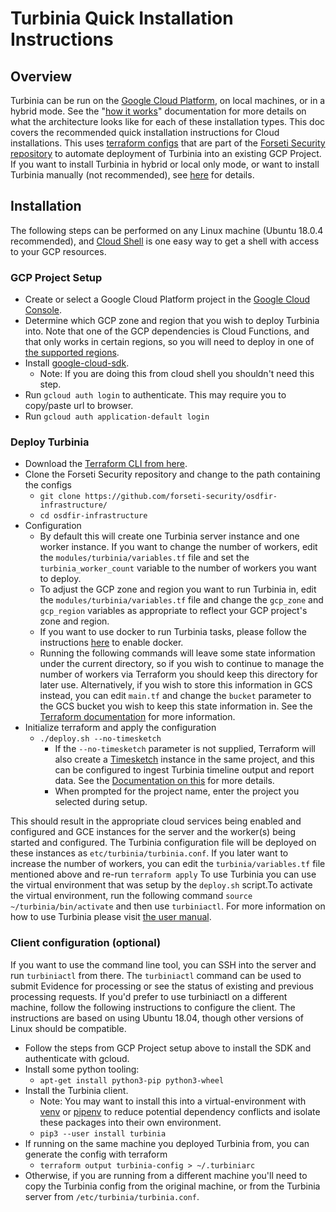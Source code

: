 # **Turbinia Quick Installation Instructions**

## Overview

Turbinia can be run on the [Google Cloud Platform](https://cloud.google.com), on
local machines, or in a hybrid mode. See the
"[how it works](how-it-works.md)"
documentation for more details on what the architecture looks like for each of
these installation types. This doc covers the recommended quick installation
instructions for Cloud installations. This uses
[terraform configs](https://github.com/forseti-security/osdfir-infrastructure)
that are part of the
[Forseti Security repository](https://github.com/forseti-security)
to automate deployment of Turbinia into an existing GCP Project. If you want to
install Turbinia in hybrid or local only mode, or want to install Turbinia
manually (not recommended), see
[here](install-manual.md)
for details.

## Installation

The following steps can be performed on any Linux machine (Ubuntu 18.0.4
recommended), and [Cloud Shell](https://cloud.google.com/shell/) is one easy way
to get a shell with access to your GCP resources.

### GCP Project Setup

*   Create or select a Google Cloud Platform project in the
    [Google Cloud Console](https://console.cloud.google.com).
*   Determine which GCP zone and region that you wish to deploy Turbinia into.
    Note that one of the GCP dependencies is Cloud Functions, and that only
    works in certain regions, so you will need to deploy in one of
    [the supported regions](https://cloud.google.com/functions/docs/locations).
*   Install
    [google-cloud-sdk](https://cloud.google.com/sdk/docs/quickstart-linux).
    *   Note: If you are doing this from cloud shell you shouldn't need this
        step.
*   Run `gcloud auth login` to authenticate. This may require you to copy/paste
    url to browser.
*   Run `gcloud auth application-default login`

### Deploy Turbinia

*   Download the
    [Terraform CLI from here](https://www.terraform.io/downloads.html).
*   Clone the Forseti Security repository and change to the path containing the
    configs
    *   `git clone https://github.com/forseti-security/osdfir-infrastructure/`
    *   `cd osdfir-infrastructure`
*   Configuration
    *   By default this will create one Turbinia server instance and one worker
        instance. If you want to change the number of workers, edit the
        `modules/turbinia/variables.tf` file and set the `turbinia_worker_count`
        variable to the number of workers you want to deploy.
    *   To adjust the GCP zone and region you want to run Turbinia in, edit the
        `modules/turbinia/variables.tf` file and change the `gcp_zone` and 
        `gcp_region` variables as appropriate to reflect your GCP project's
        zone and region.
    *   If you want to use docker to run Turbinia tasks, please follow the
        instructions [here](using-docker.md) to enable docker.
    *   Running the following commands will leave some state information under
        the current directory, so if you wish to continue to manage the number
        of workers via Terraform you should keep this directory for later use.
        Alternatively, if you wish to store this information in GCS instead, you
        can edit `main.tf` and change the `bucket` parameter to the GCS bucket
        you wish to keep this state information in. See the
        [Terraform documentation](https://www.terraform.io/docs/commands/index.html)
        for more information.
*   Initialize terraform and apply the configuration
    *   `./deploy.sh --no-timesketch`
        *   If the `--no-timesketch` parameter is not supplied, Terraform will also
            create a [Timesketch](http://timesketch.org) instance in the same
            project, and this can be configured to ingest Turbinia timeline
            output and report data. See the
            [Documentation on this](https://github.com/forseti-security/osdfir-infrastructure)
            for more details.
        *   When prompted for the project name, enter the project you selected
            during setup.

This should result in the appropriate cloud services being enabled and
configured and GCE instances for the server and the worker(s) being started and
configured. The Turbinia configuration file will be deployed on these instances
as `etc/turbinia/turbinia.conf`. If you later want to increase the number of
workers, you can edit the `turbinia/variables.tf` file mentioned above and
re-run `terraform apply`
To use Turbinia you can use the virtual environment that was setup by
the `deploy.sh` script.To activate the virtual environment, run the following
command  `source ~/turbinia/bin/activate` and then use `turbiniactl`. For more
information on how to use Turbinia please visit [the user manual](https://github.com/google/turbinia). 

### Client configuration (optional)

If you want to use the command line tool, you can SSH into the server and run
`turbiniactl` from there. The `turbiniactl` command can be used to submit
Evidence for processing or see the status of existing and previous processing
requests. If you'd prefer to use turbiniactl on a different machine, follow the
following instructions to configure the client. The instructions are based on
using Ubuntu 18.04, though other versions of Linux should be compatible.

*   Follow the steps from GCP Project setup above to install the SDK and
    authenticate with gcloud.
*   Install some python tooling:
    *   `apt-get install python3-pip python3-wheel`
*   Install the Turbinia client.
    *   Note: You may want to install this into a virtual-environment with
        [venv](https://docs.python.org/3.7/library/venv.html) or
        [pipenv](https://pipenv.kennethreitz.org/en/latest/) to reduce potential
        dependency conflicts and isolate these packages into their own
        environment.
    *   `pip3 --user install turbinia`
*   If running on the same machine you deployed Turbinia from, you can generate
    the config with terraform
    *   `terraform output turbinia-config > ~/.turbiniarc`
*   Otherwise, if you are running from a different machine you'll need to copy
    the Turbinia config from the original machine, or from the Turbinia server
    from `/etc/turbinia/turbinia.conf`.
